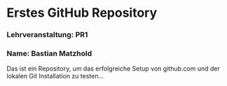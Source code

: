 # Erstes GitHub Repository
### Lehrveranstaltung: PR1
### Name: Bastian Matzhold

Das ist ein Repository, um das erfolgreiche Setup von github.com und der lokalen Git Installation zu testen...
